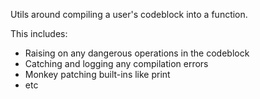 Utils around compiling a user's codeblock into a function.

This includes:

- Raising on any dangerous operations in the codeblock
- Catching and logging any compilation errors
- Monkey patching built-ins like print
- etc
